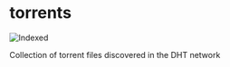 torrents 
========
![Indexed](https://img.shields.io/badge/indexed-0-blue)

Collection of torrent files discovered in the DHT network
